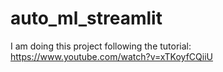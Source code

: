 # auto_ml_streamlit

I am doing this project following the tutorial: https://www.youtube.com/watch?v=xTKoyfCQiiU
 

